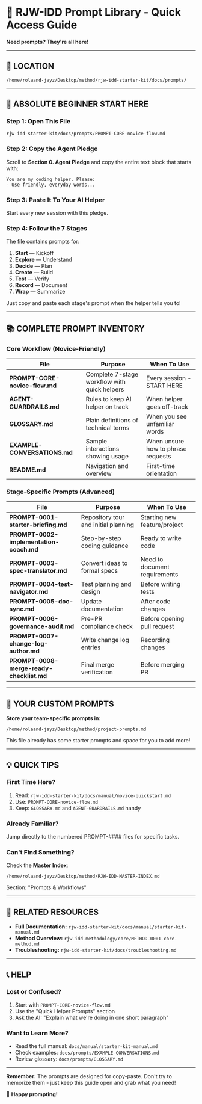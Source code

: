 # 🎯 RJW-IDD Prompt Library - Quick Access Guide

**Need prompts? They're all here!**

---

## 📂 LOCATION
```
/home/rolaand-jayz/Desktop/method/rjw-idd-starter-kit/docs/prompts/
```

---

## 🚀 ABSOLUTE BEGINNER START HERE

### Step 1: Open This File
```
rjw-idd-starter-kit/docs/prompts/PROMPT-CORE-novice-flow.md
```

### Step 2: Copy the Agent Pledge
Scroll to **Section 0. Agent Pledge** and copy the entire text block that starts with:
```
You are my coding helper. Please:
- Use friendly, everyday words...
```

### Step 3: Paste It To Your AI Helper
Start every new session with this pledge.

### Step 4: Follow the 7 Stages
The file contains prompts for:
1. **Start** — Kickoff
2. **Explore** — Understand
3. **Decide** — Plan
4. **Create** — Build
5. **Test** — Verify
6. **Record** — Document
7. **Wrap** — Summarize

Just copy and paste each stage's prompt when the helper tells you to!

---

## 📚 COMPLETE PROMPT INVENTORY

### Core Workflow (Novice-Friendly)
| File | Purpose | When To Use |
|------|---------|-------------|
| **PROMPT-CORE-novice-flow.md** | Complete 7-stage workflow with quick helpers | Every session - START HERE |
| **AGENT-GUARDRAILS.md** | Rules to keep AI helper on track | When helper goes off-track |
| **GLOSSARY.md** | Plain definitions of technical terms | When you see unfamiliar words |
| **EXAMPLE-CONVERSATIONS.md** | Sample interactions showing usage | When unsure how to phrase requests |
| **README.md** | Navigation and overview | First-time orientation |

### Stage-Specific Prompts (Advanced)
| File | Purpose | When To Use |
|------|---------|-------------|
| **PROMPT-0001-starter-briefing.md** | Repository tour and initial planning | Starting new feature/project |
| **PROMPT-0002-implementation-coach.md** | Step-by-step coding guidance | Ready to write code |
| **PROMPT-0003-spec-translator.md** | Convert ideas to formal specs | Need to document requirements |
| **PROMPT-0004-test-navigator.md** | Test planning and design | Before writing tests |
| **PROMPT-0005-doc-sync.md** | Update documentation | After code changes |
| **PROMPT-0006-governance-audit.md** | Pre-PR compliance check | Before opening pull request |
| **PROMPT-0007-change-log-author.md** | Write change log entries | Recording changes |
| **PROMPT-0008-merge-ready-checklist.md** | Final merge verification | Before merging PR |

---

## 🎨 YOUR CUSTOM PROMPTS

**Store your team-specific prompts in:**
```
/home/rolaand-jayz/Desktop/method/project-prompts.md
```

This file already has some starter prompts and space for you to add more!

---

## 💡 QUICK TIPS

### First Time Here?
1. Read: `rjw-idd-starter-kit/docs/manual/novice-quickstart.md`
2. Use: `PROMPT-CORE-novice-flow.md`
3. Keep: `GLOSSARY.md` and `AGENT-GUARDRAILS.md` handy

### Already Familiar?
Jump directly to the numbered PROMPT-#### files for specific tasks.

### Can't Find Something?
Check the **Master Index**:
```
/home/rolaand-jayz/Desktop/method/RJW-IDD-MASTER-INDEX.md
```
Section: "Prompts & Workflows"

---

## 🔗 RELATED RESOURCES

- **Full Documentation:** `rjw-idd-starter-kit/docs/manual/starter-kit-manual.md`
- **Method Overview:** `rjw-idd-methodology/core/METHOD-0001-core-method.md`
- **Troubleshooting:** `rjw-idd-starter-kit/docs/troubleshooting.md`

---

## 📞 HELP

### Lost or Confused?
1. Start with `PROMPT-CORE-novice-flow.md`
2. Use the "Quick Helper Prompts" section
3. Ask the AI: "Explain what we're doing in one short paragraph"

### Want to Learn More?
- Read the full manual: `docs/manual/starter-kit-manual.md`
- Check examples: `docs/prompts/EXAMPLE-CONVERSATIONS.md`
- Review glossary: `docs/prompts/GLOSSARY.md`

---

**Remember:** The prompts are designed for copy-paste. Don't try to memorize them - just keep this guide open and grab what you need!

🎉 **Happy prompting!**
